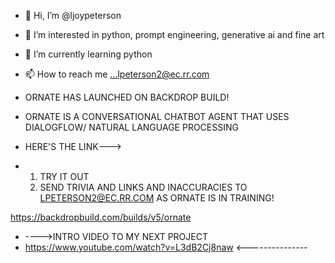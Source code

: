 - 👋 Hi, I’m @ljoypeterson
- 👀 I’m interested in python, prompt engineering, generative ai and fine art
- 🌱 I’m currently learning python

- 📫 How to reach me ...lpeterson2@ec.rr.com

- ORNATE HAS LAUNCHED ON BACKDROP BUILD!
- ORNATE IS A CONVERSATIONAL CHATBOT AGENT THAT USES DIALOGFLOW/ NATURAL LANGUAGE PROCESSING
- HERE'S THE LINK--->
- 1. TRY IT OUT
  2. SEND TRIVIA AND LINKS AND INACCURACIES TO LPETERSON2@EC.RR.COM AS ORNATE IS IN TRAINING!

https://backdropbuild.com/builds/v5/ornate
     
- ---->INTRO VIDEO TO MY NEXT PROJECT
- https://www.youtube.com/watch?v=L3dB2Cj8naw   <---------------

<!---
ljoypeterson/ljoypeterson is a ✨ special ✨ repository because its `README.md` (this file) appears on your GitHub profile.
You can click the Preview link to take a look at your changes.
--->

